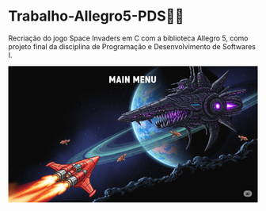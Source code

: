 # Trabalho-Allegro5-PDS🚀👾
Recriação do jogo Space Invaders em C com a biblioteca Allegro 5, como projeto final da disciplina de Programação e Desenvolvimento de Softwares I.


![Banner do Jogo](https://github.com/daiana-eng/Trabalho-Allegro5-PDS/blob/main/capa_github.png?raw=true)
